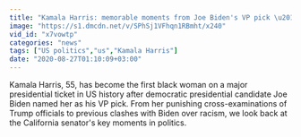 ```yaml
---
title: "Kamala Harris: memorable moments from Joe Biden's VP pick \u2013 video"
image: "https://s1.dmcdn.net/v/SPhSj1VFhqn1RBmht/x240"
vid_id: "x7vowtp"
categories: "news"
tags: ["US politics","us","Kamala Harris"]
date: "2020-08-27T01:10:09+03:00"
---
```

Kamala Harris, 55, has become the first black woman on a major presidential ticket in US history after democratic presidential candidate Joe Biden named her as his VP pick.  From her punishing cross-examinations of Trump officials to previous clashes with Biden over racism, we look back at the California senator's key moments in politics.
